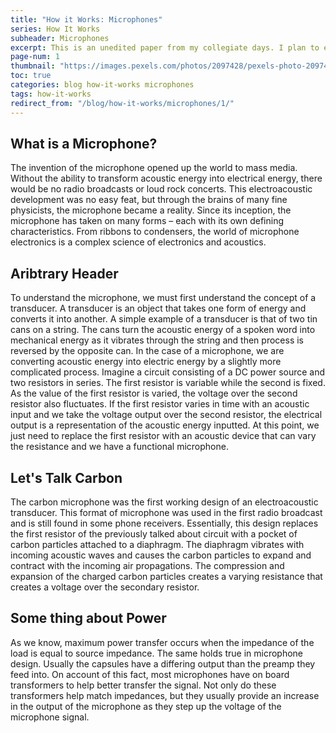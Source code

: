 ```yaml
---
title: "How it Works: Microphones"
series: How It Works
subheader: Microphones
excerpt: This is an unedited paper from my collegiate days. I plan to expand on it, but this is a meant as a proof of concept for layout and design. 
page-num: 1
thumbnail: "https://images.pexels.com/photos/2097428/pexels-photo-2097428.jpeg"
toc: true
categories: blog how-it-works microphones
tags: how-it-works
redirect_from: "/blog/how-it-works/microphones/1/"
---
```


## What is a Microphone?

The invention of the microphone opened up the world to mass media. Without the ability to transform acoustic energy into electrical energy, there would be no radio broadcasts or loud rock concerts. This electroacoustic development was no easy feat, but through the brains of many fine physicists, the microphone became a reality. Since its inception, the microphone has taken on many forms – each with its own defining characteristics. From ribbons to condensers, the world of microphone electronics is a complex science of electronics and acoustics.

## Aribtrary Header
To understand the microphone, we must first understand the concept of a transducer. A transducer is an object that takes one form of energy and converts it into another. A simple example of a transducer is that of two tin cans on a string. The cans turn the acoustic energy of a spoken word into mechanical energy as it vibrates through the string and then process is reversed by the opposite can. In the case of a microphone, we are converting acoustic energy into electric energy by a slightly more complicated process. Imagine a circuit consisting of a DC power source and two resistors in series. The first resistor is variable while the second is fixed. As the value of the first resistor is varied, the voltage over the second resistor also fluctuates. If the first resistor varies in time with an acoustic input and we take the voltage output over the second resistor, the electrical output is a representation of the acoustic energy inputted. At this point, we just need to replace the first resistor with an acoustic device that can vary the resistance and we have a functional microphone.

## Let's Talk Carbon
The carbon microphone was the first working design of an electroacoustic transducer. This format of microphone was used in the first radio broadcast and is still found in some phone receivers. Essentially, this design replaces the first resistor of the previously talked about circuit with a pocket of carbon particles attached to a diaphragm. The diaphragm vibrates with incoming acoustic waves and causes the carbon particles to expand and contract with the incoming air propagations. The compression and expansion of the charged carbon particles creates a varying resistance that creates a voltage over the secondary resistor.

## Some thing about Power
As we know, maximum power transfer occurs when the impedance of the load is equal to source impedance. The same holds true in microphone design. Usually the capsules have a differing output than the preamp they feed into. On account of this fact, most microphones have on board transformers to help better transfer the signal. Not only do these transformers help match impedances, but they usually provide an increase in the output of the microphone as they step up the voltage of the microphone signal.



    